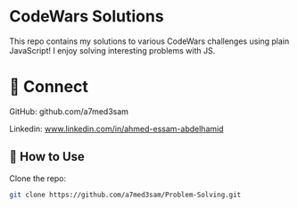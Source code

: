 # CodeWars Solutions

This repo contains my solutions to various CodeWars challenges using plain JavaScript! I enjoy solving interesting problems with JS.

# 💬 Connect
GitHub: github.com/a7med3sam

Linkedin: www.linkedin.com/in/ahmed-essam-abdelhamid

## 🚀 How to Use
Clone the repo:
```bash
git clone https://github.com/a7med3sam/Problem-Solving.git
